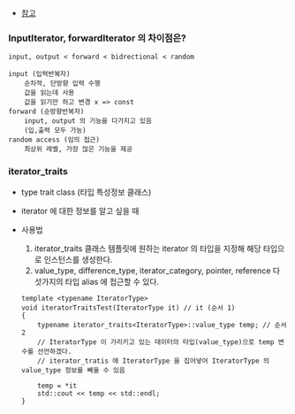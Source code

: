 
- [참고](http://www.tcpschool.com/cpp/cpp_iterator_category)

### InputIterator, forwardIterator 의 차이점은?

    input, output < forward < bidrectional < random

    input (입력반복자)
        순차적, 단방향 입력 수행
        값을 읽는데 사용
        값을 읽기만 하고 변경 x => const
    forward (순방향반복자)
        input, output 의 기능을 다가지고 있음
        (입,출력 모두 가능)
    random access (임의 접근)
        최상위 레벨, 가장 많은 기능을 제공
        


### iterator_traits
- type trait class (타입 특성정보 클래스)
- iterator 에 대한 정보를 알고 싶을 때

- 사용법
    1. iterator_traits 클래스 템플릿에 원하는 iterator 의 타입을 지정해 해당 타입으로 인스턴스를 생성한다.
    2. value_type, difference_type, iterator_category, pointer, reference 다섯가지의 타입 alias 에 접근할 수 있다. 
    ```
    template <typename IteratorType>
    void iteratorTraitsTest(IteratorType it) // it (순서 1)
    {
        typename iterator_traits<IteratorType>::value_type temp; // 순서 2
        // IteratorType 이 가리키고 있는 데이터의 타입(value_type)으로 temp 변수를 선언하겠다.
        // iterator_tratis 에 IteratorType 을 집어넣어 IteratorType 의 value_type 정보를 빼올 수 있음

        temp = *it
        std::cout << temp << std::endl;
    }
    ```
